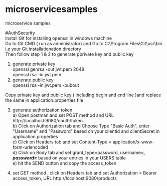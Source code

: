 # microservicesamples
microservice samples

#AuthSecurity <br/>
Install Git for installing openssl in windows machine <br/>
Go to Git CMD ( run as administrator) and Go to C:\Program Files\Git\usr\bin i.e your Git installationation directory <br/>
Then follow step 1 & 2 to generate pprivate key and public key <br/>

1. generate private key <br/>
openssl genrsa -out jwt.pem 2048 <br/>
openssl rsa -in jwt.pem <br/>
2. generate public key <br/>
openssl rsa -in jwt.pem -pubout <br/>

Copy private key and public key ( including begin and end line )and replace the same in application.properties file <br/>

3. generate authorization token <br/>
 a) Open postman and set POST method and URL http://localhost:9080/oauth/token <br/>
 b) Click on Authorization tab and Choose Type "Basic Auth", enter "Username" and "Password" based on your clientid and clientSecret in application.properties <br/>
 c) Click on Headers tab and set Content-Type = application/x-www-form-urlencoded <br/>
 d) Click on Body tab and set grant_type=password, username=***, password=*** based on your entries in your USERS table <br/>
 e) hit the SEND button and copy the access_token <br/>

4. set GET method , click on Headers tab and set Authorization = Bearer access_token, URL http://localhost:9080/products <br/>
